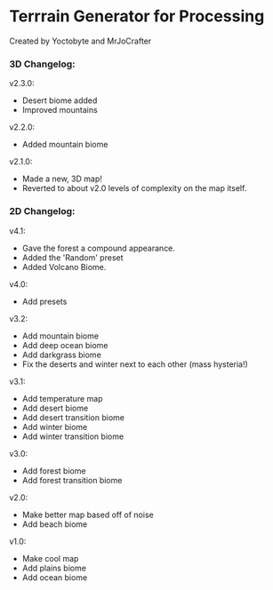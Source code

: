 # Terrrain Generator for Processing
Created by Yoctobyte and MrJoCrafter

### 3D Changelog:
v2.3.0:
- Desert biome added
- Improved mountains

v2.2.0:
- Added mountain biome

v2.1.0:
- Made a new, 3D map!
- Reverted to about v2.0 levels of complexity on the map itself.

### 2D Changelog:
v4.1:
- Gave the forest a compound appearance.
- Added the 'Random' preset
- Added Volcano Biome.

v4.0:
- Add presets

v3.2:
- Add mountain biome
- Add deep ocean biome 
- Add darkgrass biome
- Fix the deserts and winter next to each other (mass hysteria!)

v3.1:
- Add temperature map
- Add desert biome
- Add desert transition biome
- Add winter biome
- Add winter transition biome

v3.0:
- Add forest biome
- Add forest transition biome

v2.0:
- Make better map based off of noise
- Add beach biome

v1.0:
- Make cool map
- Add plains biome
- Add ocean biome

